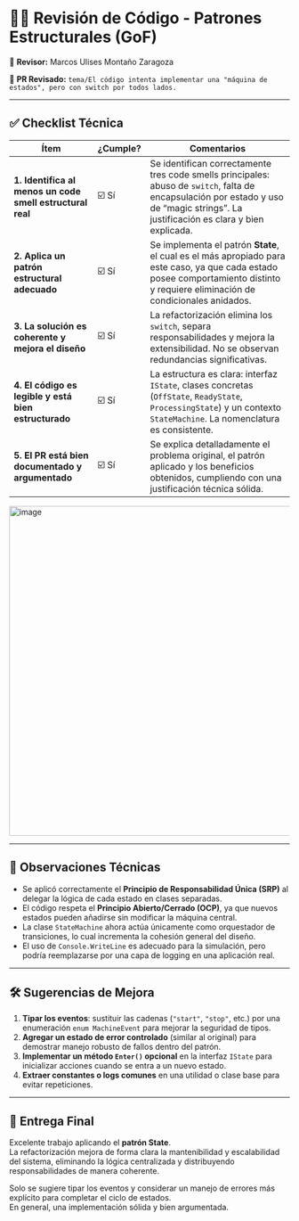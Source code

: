 # 🧑‍💻 Revisión de Código - Patrones Estructurales (GoF)

👤 **Revisor:** Marcos Ulises Montaño Zaragoza

📌 **PR Revisado:** `tema/El código intenta implementar una "máquina de estados", pero con switch por todos lados.`

---

## ✅ Checklist Técnica

| Ítem | ¿Cumple? | Comentarios |
|------|-----------|-------------|
| **1. Identifica al menos un code smell estructural real** | ☑️ Sí | Se identifican correctamente tres code smells principales: abuso de `switch`, falta de encapsulación por estado y uso de “magic strings”. La justificación es clara y bien explicada. |
| **2. Aplica un patrón estructural adecuado** | ☑️ Sí | Se implementa el patrón **State**, el cual es el más apropiado para este caso, ya que cada estado posee comportamiento distinto y requiere eliminación de condicionales anidados. |
| **3. La solución es coherente y mejora el diseño** | ☑️ Sí | La refactorización elimina los `switch`, separa responsabilidades y mejora la extensibilidad. No se observan redundancias significativas. |
| **4. El código es legible y está bien estructurado** | ☑️ Sí | La estructura es clara: interfaz `IState`, clases concretas (`OffState`, `ReadyState`, `ProcessingState`) y un contexto `StateMachine`. La nomenclatura es consistente. |
| **5. El PR está bien documentado y argumentado** | ☑️ Sí | Se explica detalladamente el problema original, el patrón aplicado y los beneficios obtenidos, cumpliendo con una justificación técnica sólida. |

<img width="994" height="592" alt="image" src="https://github.com/user-attachments/assets/916fe73e-5a68-4011-845f-b7729dc96fb5" />

---

## 🧠 Observaciones Técnicas

- Se aplicó correctamente el **Principio de Responsabilidad Única (SRP)** al delegar la lógica de cada estado en clases separadas.  
- El código respeta el **Principio Abierto/Cerrado (OCP)**, ya que nuevos estados pueden añadirse sin modificar la máquina central.  
- La clase `StateMachine` ahora actúa únicamente como orquestador de transiciones, lo cual incrementa la cohesión general del diseño.  
- El uso de `Console.WriteLine` es adecuado para la simulación, pero podría reemplazarse por una capa de logging en una aplicación real.

---

## 🛠️ Sugerencias de Mejora

1. **Tipar los eventos**: sustituir las cadenas (`"start"`, `"stop"`, etc.) por una enumeración `enum MachineEvent` para mejorar la seguridad de tipos.  
2. **Agregar un estado de error controlado** (similar al original) para demostrar manejo robusto de fallos dentro del patrón.  
3. **Implementar un método `Enter()` opcional** en la interfaz `IState` para inicializar acciones cuando se entra a un nuevo estado.  
4. **Extraer constantes o logs comunes** en una utilidad o clase base para evitar repeticiones.

---

## 🎯 Entrega Final

Excelente trabajo aplicando el **patrón State**.  
La refactorización mejora de forma clara la mantenibilidad y escalabilidad del sistema, eliminando la lógica centralizada y distribuyendo responsabilidades de manera coherente.  

Solo se sugiere tipar los eventos y considerar un manejo de errores más explícito para completar el ciclo de estados.  
En general, una implementación sólida y bien argumentada.
